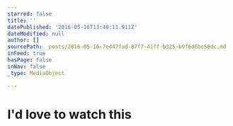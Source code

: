 ```yaml
---
starred: false
title: ''
datePublished: '2016-05-16T13:40:11.911Z'
dateModified: null
author: []
sourcePath: _posts/2016-05-16-7ed47fad-87f7-41ff-b325-b9f6d6be58dc.md
inFeed: true
hasPage: false
inNav: false
_type: MediaObject

---
```

# I'd love to watch this